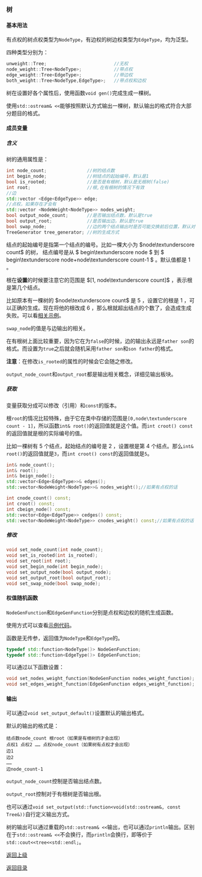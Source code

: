 ### 树

#### 基本用法

有点权的树点权类型为`NodeType`，有边权的树边权类型为`EdgeType`，均为泛型。

四种类型分别为：

```cpp
unweight::Tree;                         //无权
node_weight::Tree<NodeType>;            //带点权
edge_weight::Tree<EdgeType>;            //带边权
both_weight::Tree<NodeType,EdgeType>;   //带点权和边权
```

树在设置好各个属性后，使用函数`void gen()`完成生成一棵树。

使用`std::ostream& <<`能够按照默认方式输出一棵树，默认输出的格式符合大部分题目的格式。

#### 成员变量

##### 含义

树的通用属性是：

```cpp
int node_count;               //树的结点数
int begin_node;               //树结点的起始编号，默认是1
bool is_rooted;               //是否是有根树，默认是无根树(false)
int root;                     //根,在有根树的情况下有效
//边
std::vector <Edge<EdgeType>> edge;     
//点权，如果存在才会有
std::vector <NodeWeight<NodeType>> nodes_weight;
bool output_node_count;       //是否输出结点数，默认是true
bool output_root;             //是否输出边，默认是true
bool swap_node;               //边的两个结点输出时是否可能交换前后位置，默认对有根树是false，对无根树是true
TreeGenerator tree_generator; //树的生成方式
```

结点的起始编号是指第一个结点的编号。比如一棵大小为 $node\textunderscore count$ 的树， 结点编号是从 $ begin\textunderscore node $   到 $ begin\textunderscore node+node\textunderscore count-1 $   。默认值都是 $1$ 。



根在**设置**的时候要注意它的范围是 $[1, node\textunderscore count]$ ，表示根是第几个结点。

比如原本有一棵树的 $node\textunderscore count$  是 $5$ ，设置它的根是 $1$ ，可以正确的生成。现在将他的根改成 $6$ ，那么根就超出结点的个数了，会造成生成失败。可以看[相关示例](../../../examples/tree_root.cpp)。



`swap_node`的值是与边输出的相关。

在有根树上面比较重要，因为它在为`false`的时候，边的输出永远是`father son`的格式。而设置为`true`之后就会随机采用`father son`和`son father`的格式。

**注意**：在修改`is_rooted`的属性的时候会它会随之修改。



`output_node_count`和`output_root`都是输出相关概念，详细见输出板块。

##### 获取

变量获取分成可以修改（引用）和`const`的版本。

根`root`的情况比较特殊，由于它在类中存储的范围是`[0,node\textunderscore count - 1]`，所以函数`int& root()`的返回值就是这个值。而`int croot() const`的返回值就是根的实际编号的值。

比如一棵树有 $5$ 个结点，起始结点的编号是 $2$ ，设置根是第 $4$ 个结点。那么`int& root()`的返回值就是`3`，而`int croot() const`的返回值就是`5`。

```cpp
int& node_count();
int& root();
int& beign_node();
std::vector<Edge<EdgeType>>& edges();
std::vector<NodeWeight<NodeType>>& nodes_weight();//如果有点权的话

int cnode_count() const;
int croot() const;
int cbeign_node() const;
std::vector<Edge<EdgeType>> cedges() const;
std::vector<NodeWeight<NodeType>> cnodes_weight() const;//如果有点权的话
```



##### 修改

```cpp
void set_node_count(int node_count);
void set_is_rooted(int is_rooted);
void set_root(int root);
void set_begin_node(int begin_node);
void set_output_node(bool output_node);
void set_output_root(bool output_root);
void set_swap_node(bool swap_node);
```



#### 权值随机函数

`NodeGenFunction`和`EdgeGenFunction`分别是点权和边权的随机生成函数。

使用方式可以查看[示例代码](../../../examples/tree1.cpp)。

函数是无传参，返回值为`NodeType`和`EdgeType`的。

```cpp
typedef std::function<NodeType()> NodeGenFunction; 
typedef std::function<EdgeType()> EdgeGenFunction;
```

可以通过以下函数设置：

```cpp
void set_nodes_weight_function(NodeGenFunction nodes_weight_function);
void set_edges_weight_function(EdgeGenFunction edges_weight_function);
```



#### 输出

可以通过`void set_output_default()`设置默认的输出格式。

默认的输出的格式是：

```
结点数node_count 根root（如果是有根树的才会出现）
点权1 点权2 …… 点权node_count（如果树有点权才会出现）
边1
边2
……
边node_count-1
```

`output_node_count`控制是否输出结点数。

`output_root`控制对于有根树是否输出根。

也可以通过`void set_output(std::function<void(std::ostream&, const Tree&))`自行定义输出方式。

树的输出可以通过重载的`std::ostream& <<`输出，也可以通过`println`输出。区别在于`std::ostream& <<`不会换行，而`println`会换行，即等价于`std::cout<<tree<<std::endl;`。




[返回上级](./summary.md)

[返回目录](../../home.md)
